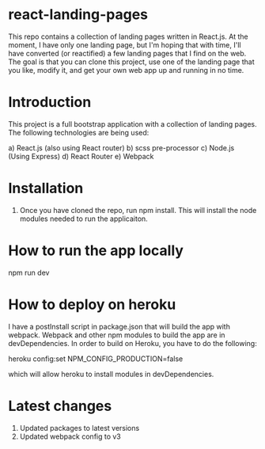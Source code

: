 # react-landing-pages
This repo contains a collection of landing pages written in React.js. At the moment, I have only one landing page, but I'm hoping that with time, I'll have converted (or reactified) a few landing pages that I find on the web. The goal is that you can clone this project, use one of the landing page that you like, modify it, and get your own web app up and running in no time.

# Introduction
This project is a full bootstrap application with a collection of landing pages. The following technologies are being used:

  a) React.js (also using React router)
  b) scss pre-processor
  c) Node.js (Using Express)
  d) React Router
  e) Webpack

# Installation
1. Once you have cloned the repo, run npm install. This will install the node modules needed to run the applicaiton.

# How to run the app locally
npm run dev

# How to deploy on heroku

I have a postInstall script in package.json that will build the app with webpack.
Webpack and other npm modules to build the app are in devDependencies. In order to build on Heroku, you have to do the following:

heroku config:set NPM_CONFIG_PRODUCTION=false

which will allow heroku to install modules in devDependencies.

# Latest changes

1. Updated packages to latest versions
2. Updated webpack config to v3
